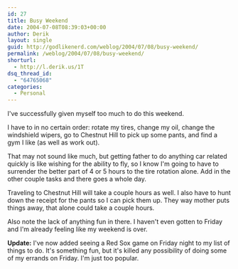```yaml
---
id: 27
title: Busy Weekend
date: 2004-07-08T08:39:03+00:00
author: Derik
layout: single
guid: http://godlikenerd.com/weblog/2004/07/08/busy-weekend/
permalink: /weblog/2004/07/08/busy-weekend/
shorturl:
  - http://l.derik.us/1T
dsq_thread_id:
  - "64765068"
categories:
  - Personal
---
```

I've successfully given myself too much to do this weekend.

I have to in no certain order: rotate my tires, change my oil, change the windshield wipers, go to Chestnut Hill to pick up some pants, and find a gym I like (as well as work out).

That may not sound like much, but getting father to do anything car related quickly is like wishing for the ability to fly, so I know I'm going to have to surrender the better part of 4 or 5 hours to the tire rotation alone. Add in the other couple tasks and there goes a whole day.

Traveling to Chestnut Hill will take a couple hours as well. I also have to hunt down the receipt for the pants so I can pick them up. They way mother puts things away, that alone could take a couple hours.

Also note the lack of anything fun in there. I haven't even gotten to Friday and I'm already feeling like my weekend is over.

**Update:** I've now added seeing a Red Sox game on Friday night to my list of things to do. It's something fun, but it's killed any possibility of doing some of my errands on Friday. I'm just too popular.
